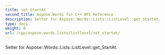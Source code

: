 ```yaml
---
title: set_StartAt
second_title: Aspose.Words for C++ API Reference
description: Setter for Aspose::Words::Lists::ListLevel::get_StartAt. 
type: docs
weight: 0
url: /cpp/aspose.words.lists/listlevel/set_startat/
---
```


Setter for Aspose::Words::Lists::ListLevel::get_StartAt. 

